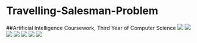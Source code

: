 # Travelling-Salesman-Problem

 ##Artificial Intelligence Coursework, Third Year of Computer Science
<img src="README_Images/page1.png">
<img src="README_Images/page2.png">
<img src="README_Images/page3.png">
<img src="README_Images/page4.png">
<img src="README_Images/page5.png">
<img src="README_Images/page6.png">
<img src="README_Images/page7.png">
